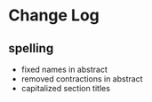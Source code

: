 # Change Log

## spelling

- fixed names in abstract
- removed contractions in abstract
- capitalized section titles
